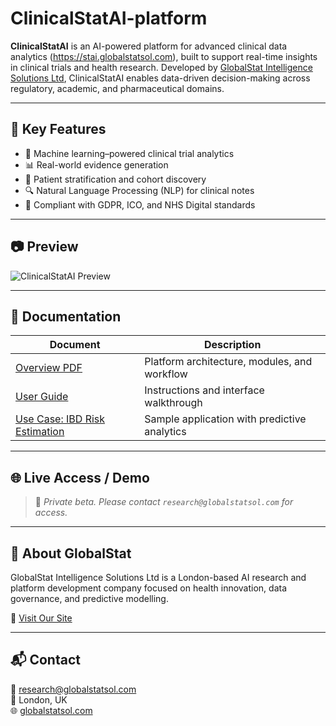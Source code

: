 # ClinicalStatAI-platform

**ClinicalStatAI** is an AI-powered platform for advanced clinical data analytics (https://stai.globalstatsol.com), built to support real-time insights in clinical trials and health research. Developed by [GlobalStat Intelligence Solutions Ltd](https://www.globalstatsol.com), ClinicalStatAI enables data-driven decision-making across regulatory, academic, and pharmaceutical domains.

---

## 🚀 Key Features

- 🧠 Machine learning–powered clinical trial analytics
- 📊 Real-world evidence generation
- 👥 Patient stratification and cohort discovery
- 🔍 Natural Language Processing (NLP) for clinical notes
- 🔐 Compliant with GDPR, ICO, and NHS Digital standards

---

## 📷 Preview

![ClinicalStatAI Preview](https://stai.globalstatsol.com)

---

## 📄 Documentation

| Document | Description |
|----------|-------------|
| [Overview PDF](docs/ClinicalStatAI-Overview.pdf) | Platform architecture, modules, and workflow |
| [User Guide](docs/ClinicalStatAI-UserGuide.pdf) | Instructions and interface walkthrough |
| [Use Case: IBD Risk Estimation](docs/ClinicalStatAI-IBD-UseCase.pdf) | Sample application with predictive analytics |

---

## 🌐 Live Access / Demo

> 🔐 _Private beta. Please contact `research@globalstatsol.com` for access._



---

## 🏢 About GlobalStat

GlobalStat Intelligence Solutions Ltd is a London-based AI research and platform development company focused on health innovation, data governance, and predictive modelling.

🔗 [Visit Our Site](https://www.globalstatsol.com)

---

## 📬 Contact

📧 research@globalstatsol.com  
📍 London, UK  
🌐 [globalstatsol.com](https://www.globalstatsol.com)
